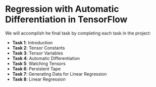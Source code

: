 # Regression with Automatic Differentiation in TensorFlow

We will accomplish he final task by completing each task in the project:

* <b>Task 1</b>: Introduction
* <b>Task 2</b>: Tensor Constants
* <b>Task 3</b>: Tensor Variables
* <b>Task 4</b>: Automatic Differentiation
* <b>Task 5</b>: Watching Tensors
* <b>Task 6</b>: Persistent Tape 
* <b>Task 7</b>: Generating Data for Linear Regression
* <b>Task 8</b>: Linear Regression
